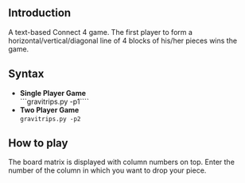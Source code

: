 ## Introduction
A text-based Connect 4 game. The first player to form a horizontal/vertical/diagonal line of 4 blocks of his/her pieces wins the game.

## Syntax
- **Single Player Game**  
```gravitrips.py -p1````
- **Two Player Game**  
```gravitrips.py -p2```

## How to play
The board matrix is displayed with column numbers on top. Enter the number of the column in which you want to drop your piece.
